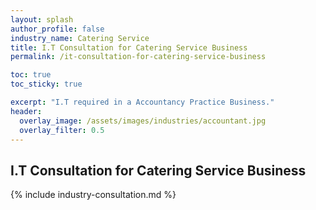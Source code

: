 ```yaml
---
layout: splash 
author_profile: false 
industry_name: Catering Service
title: I.T Consultation for Catering Service Business
permalink: /it-consultation-for-catering-service-business

toc: true
toc_sticky: true

excerpt: "I.T required in a Accountancy Practice Business."
header:
  overlay_image: /assets/images/industries/accountant.jpg
  overlay_filter: 0.5 
---
```


## I.T Consultation for Catering Service Business

{% include industry-consultation.md %}
